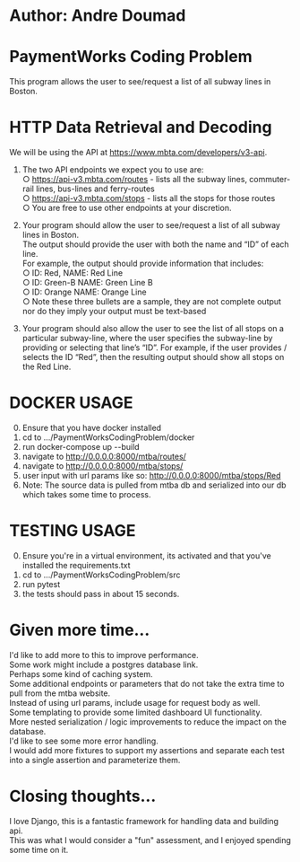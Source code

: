 # Author: Andre Doumad

# PaymentWorks Coding Problem

This program allows the user to see/request a list of all subway lines in Boston.


# HTTP Data Retrieval and Decoding 
We will be using the API at https://www.mbta.com/developers/v3-api. 

1. The two API endpoints we expect you to use are:  
○ https://api-v3.mbta.com/routes - lists all the subway lines, commuter-rail lines, bus-lines and ferry-routes  
○ https://api-v3.mbta.com/stops - lists all the stops for those routes   
○ You are free to use other endpoints at your discretion. 

2. Your program should allow the user to see/request a list of all subway lines in Boston.  
The output should provide the user with both the name and “ID” of each line.  
For example, the output should provide information that includes:  
○ ID: Red, NAME: Red Line  
○ ID: Green-B NAME: Green Line B   
○ ID: Orange NAME: Orange Line  
○ Note these three bullets are a sample, they are not complete output nor do they imply your output must be text-based   

3. Your program should also allow the user to see the list of all stops on a particular subway-line, where the user 
specifies the subway-line by providing or selecting that line’s “ID”. For example, if the user provides / selects the 
ID “Red”, then the resulting output should show all stops on the Red Line.


# DOCKER USAGE 
0. Ensure that you have docker installed
1. cd to .../PaymentWorksCodingProblem/docker
2. run docker-compose up --build
3. navigate to http://0.0.0.0:8000/mtba/routes/
4. navigate to http://0.0.0.0:8000/mtba/stops/
5. user input with url params like so: http://0.0.0.0:8000/mtba/stops/Red
6. Note: The source data is pulled from mtba db and serialized into our db which takes some time to process. 

# TESTING USAGE

0. Ensure you're in a virtual environment, its activated and that you've installed the requirements.txt
1. cd to .../PaymentWorksCodingProblem/src
2. run pytest
3. the tests should pass in about 15 seconds.

# Given more time...

I'd like to add more to this to improve performance.  
Some work might include a postgres database link.  
Perhaps some kind of caching system.  
Some additional endpoints or parameters that do not take the extra time to pull from the mtba website.  
Instead of using url params, include usage for request body as well.  
Some templating to provide some limited dashboard UI functionality.  
More nested serialization / logic improvements to reduce the impact on the database.  
I'd like to see some more error handling.  
I would add more fixtures to support my assertions and separate each test into a single assertion and parameterize them.  

# Closing thoughts...

I love Django, this is a fantastic framework for handling data and building api.  
This was what I would consider a "fun" assessment, and I enjoyed spending some time on it.
